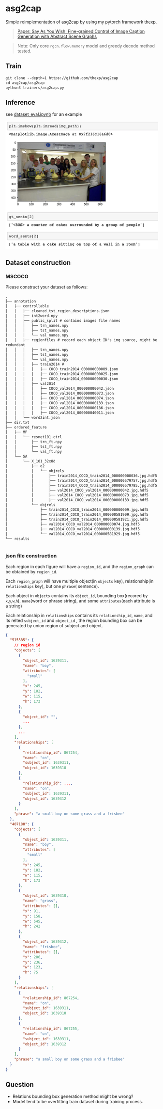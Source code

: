 # asg2cap
Simple reimplementation of [asg2cap](https://github.com/cshizhe/asg2cap) by using my pytorch
framework [thexp](https://github.com/sailist/thexp).

> [Paper: Say As You Wish: Fine-grained Control of Image Caption Generation with Abstract Scene Graphs](https://arxiv.org/abs/2003.00387)

> Note: Only core `rgcn.flow.memory` model and greedy decode method tested.



## Train

```shell
git clone --depth=1 https://github.com/thexp/asg2cap
cd asg2cap/asg2cap
python3 trainers/asg2cap.py
```

## Inference

see [dataset_eval.ipynb](asg2cap/dataset_eval.ipynb) for an example

![](example/example.png)

## Dataset construction

### MSCOCO

Please construct your dataset as follows:
```
.
├── annotation
│   ├── controllable
│   │   ├── cleaned_tst_region_descriptions.json
│   │   ├── int2word.npy
│   │   ├── public_split # contains images file names 
│   │   │   ├── trn_names.npy 
│   │   │   ├── tst_names.npy
│   │   │   └── val_names.npy
│   │   ├── regionfiles # record each object ID's img source, might be redundant
│   │   │   ├── trn_names.npy
│   │   │   ├── tst_names.npy
│   │   │   └── val_names.npy
│   │   │   ├── train2014 # 
│   │   │   │   ├── COCO_train2014_000000000009.json
│   │   │   │   ├── COCO_train2014_000000000025.json
│   │   │   │   ├── COCO_train2014_000000000030.json
│   │   │   ├── val2014
│   │   │   │   ├── COCO_val2014_000000000042.json
│   │   │   │   ├── COCO_val2014_000000000073.json
│   │   │   │   ├── COCO_val2014_000000000074.json
│   │   │   │   ├── COCO_val2014_000000000133.json
│   │   │   │   ├── COCO_val2014_000000000136.json
│   │   │   │   ├── COCO_val2014_000000040011.json
│   │   └── word2int.json
├── dir.txt
├── ordered_feature
│   ├── MP
│   │   └── resnet101.ctrl
│   │       ├── trn_ft.npy
│   │       ├── tst_ft.npy
│   │       └── val_ft.npy
│   └── SA
│       └── X_101_32x8d
│           ├── o2
│           │   └── objrels
│           │       ├── train2014_COCO_train2014_000000000036.jpg.hdf5
│           │       ├── train2014_COCO_train2014_000000579757.jpg.hdf5
│           │       ├── train2014_COCO_train2014_000000579785.jpg.hdf5
│           │       ├── val2014_COCO_val2014_000000000042.jpg.hdf5
│           │       ├── val2014_COCO_val2014_000000000073.jpg.hdf5
│           │       ├── val2014_COCO_val2014_000000000133.jpg.hdf5
│           └── objrels
│               ├── train2014_COCO_train2014_000000000009.jpg.hdf5
│               ├── train2014_COCO_train2014_000000581909.jpg.hdf5
│               ├── train2014_COCO_train2014_000000581921.jpg.hdf5
│               ├── val2014_COCO_val2014_000000000074.jpg.hdf5
│               ├── val2014_COCO_val2014_000000000139.jpg.hdf5
│               └── val2014_COCO_val2014_000000581929.jpg.hdf5
└── results
    
```

### json file construction

Each region in each figure will have a `region_id`, and the `region_graph` can be obtained by `region_id`.

Each `region_graph` will have multiple object(in `objects` key), relationship(in `relationships` key), but one `phrase`(
sentence).

Each object in `objects` contains its `object_id`, bounding box(recored by `x`,`y`,`w`,`h`), `name`(word or phrase
string), and some `attributes`(each attribute is a string)

Each relationship in `relationships` contains its `relationship_id`, `name`, and its relted `subject_id` and `object_id`
, the region bounding box can be generated by union region of subject and object.

```json
{
  "515385": {
    // region id
    "objects": [
      {
        "object_id": 1639311,
        "name": "boy",
        "attributes": [
          "small"
        ],
        "x": 245,
        "y": 182,
        "w": 115,
        "h": 173
      },
      {
        "object_id": "",
        ...
      },
      ...
    ],
    "relationships": [
      {
        "relationship_id": 867254,
        "name": "on",
        "subject_id": 1639311,
        "object_id": 1639310
      },
      {
        "relationship_id": ...,
        "name": "on",
        "subject_id": 1639311,
        "object_id": 1639312
      }
    ],
    "phrase": "a small boy on some grass and a frisbee"
  },
  "407180": {
    "objects": [
      {
        "object_id": 1639311,
        "name": "boy",
        "attributes": [
          "small"
        ],
        "x": 245,
        "y": 182,
        "w": 115,
        "h": 173
      },
      {
        "object_id": 1639310,
        "name": "grass",
        "attributes": [],
        "x": 91,
        "y": 158,
        "w": 545,
        "h": 242
      },
      {
        "object_id": 1639312,
        "name": "frisbee",
        "attributes": [],
        "x": 286,
        "y": 236,
        "w": 123,
        "h": 75
      }
    ],
    "relationships": [
      {
        "relationship_id": 867254,
        "name": "on",
        "subject_id": 1639311,
        "object_id": 1639310
      },
      {
        "relationship_id": 867255,
        "name": "on",
        "subject_id": 1639311,
        "object_id": 1639312
      }
    ],
    "phrase": "a small boy on some grass and a frisbee"
  }
}


```




## Question

- Relations bounding box generation method might be wrong?
- Model tend to be overfitting train dataset during training process.